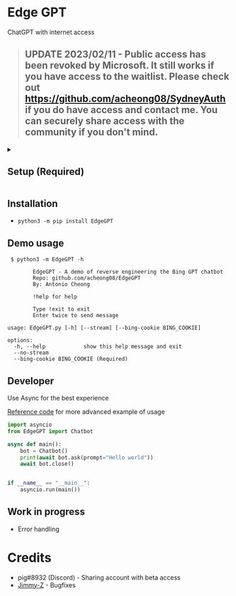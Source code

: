 # Edge GPT
ChatGPT with internet access

> ## UPDATE 2023/02/11 - Public access has been revoked by Microsoft. It still works if you have access to the waitlist. Please check out https://github.com/acheong08/SydneyAuth if you do have access and contact me. You can securely share access with the community if you don't mind.

<details>
<summary>

## Setup (Required)
</summary>

### Requirements (Required)
- A Microsoft Account with early access to http://bing.com/chat
- Microsoft Edge

### Checking access (Required)
- Install the latest version of Microsoft Edge
- Open http://bing.com/chat
- If you see a chat feature, you are good to go

### Getting authentication (Optional)
- Open the developer tools (F12)
- Go to the Application tab → Storage → Cookies
- Find the cookie named "_U"
- Copy the value of the cookie

</details>

## Installation
- `python3 -m pip install EdgeGPT`

## Demo usage
```
 $ python3 -m EdgeGPT -h

        EdgeGPT - A demo of reverse engineering the Bing GPT chatbot
        Repo: github.com/acheong08/EdgeGPT
        By: Antonio Cheong

        !help for help

        Type !exit to exit
        Enter twice to send message

usage: EdgeGPT.py [-h] [--stream] [--bing-cookie BING_COOKIE]

options:
  -h, --help            show this help message and exit
  --no-stream
  --bing-cookie BING_COOKIE (Required)
```

## Developer
Use Async for the best experience

[Reference code](https://github.com/acheong08/EdgeGPT/blob/master/src/EdgeGPT.py#L268-L328) for more advanced example of usage

```python
import asyncio
from EdgeGPT import Chatbot

async def main():
    bot = Chatbot()
    print(await bot.ask(prompt="Hello world"))
    await bot.close()


if __name__ == "__main__":
    asyncio.run(main())

```

## Work in progress
- Error handling

# Credits
- pig#8932 (Discord) - Sharing account with beta access
- [Jimmy-Z](https://github.com/Jimmy-Z) - Bugfixes
